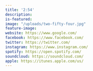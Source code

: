 ```yaml
---
title: '2:54'
description: 
is-featured: 
image: "/uploads/two-fifty-four.jpg"
feature-image: 
website: https://www.google.com/
facebook: https://www.facebook.com/
twitter: https://twitter.com/
instagram: https://www.instagram.com/
spotify: https://open.spotify.com/
soundcloud: https://soundcloud.com/
apple: https://itunes.apple.com/us/
---
```


